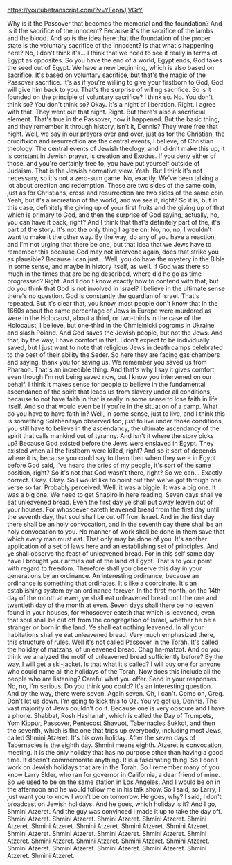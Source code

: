 https://youtubetranscript.com/?v=YFepnJjVGrY

 Why is it the Passover that becomes the memorial and the foundation? And is it the sacrifice of the innocent? Because it's the sacrifice of the lambs and the blood. And so is the idea here that the foundation of the proper state is the voluntary sacrifice of the innocent? Is that what's happening here? No, I don't think it's... I think that we need to see it really in terms of Egypt as opposites. So you have the end of a world, Egypt ends, God takes the seed out of Egypt. We have a new beginning, which is also based on sacrifice. It's based on voluntary sacrifice, but that's the magic of the Passover sacrifice. It's as if you're willing to give your firstborn to God, God will give him back to you. That's the surprise of willing sacrifice. So is it founded on the principle of voluntary sacrifice? I think so. No. You don't think so? You don't think so? Okay. It's a night of liberation. Right. I agree with that. They went out that night. Right. But there's also a sacrificial element. That's true in the Passover, how it happened. But the basic thing, and they remember it through history, isn't it, Dennis? They were free that night. Well, we say in our prayers over and over, just as for the Christian, the crucifixion and resurrection are the central events, I believe, of Christian theology. The central events of Jewish theology, and I didn't make this up, it is constant in Jewish prayer, is creation and Exodus. If you deny either of those, and you're certainly free to, you have put yourself outside of Judaism. That is the Jewish normative view. Yeah. But I think it's not necessary, so it's not a zero-sum game. No, exactly. We've been talking a lot about creation and redemption. These are two sides of the same coin, just as for Christians, cross and resurrection are two sides of the same coin. Yeah, but it's a recreation of the world, and we see it, right? So it is, but in this case, definitely the giving up of your first fruits and the giving up of that which is primary to God, and then the surprise of God saying, actually, no, you can have it back, right? And I think that that's definitely part of the, it's part of the story. It's not the only thing I agree on. No, no, no, I wouldn't want to make it the other way. By the way, do any of you have a reaction, and I'm not urging that there be one, but that idea that we Jews have to remember this because God may not intervene again, does that strike you as plausible? Because I can just… Well, you do have the mystery in the Bible in some sense, and maybe in history itself, as well. If God was there so much in the times that are being described, where did he go as time progressed? Right. And I don't know exactly how to contend with that, but do you think that God is not involved in Israel? I believe in the ultimate sense there's no question. God is constantly the guardian of Israel. That's repeated. But it's clear that, you know, most people don't know that in the 1660s about the same percentage of Jews in Europe were murdered as were in the Holocaust, about a third, or two-thirds in the case of the Holocaust, I believe, but one-third in the Chmielnicki pogroms in Ukraine and slash Poland. And God saves the Jewish people, but not the Jews. And that, by the way, I have comfort in that. I don't expect to be individually saved, but I just want to note that religious Jews in death camps celebrated to the best of their ability the Seder. So here they are facing gas chambers and saying, thank you for saving us. We remember you saved us from Pharaoh. That's an incredible thing. And that's why I say it gives comfort, even though I'm not being saved now, but I know you intervened on our behalf. I think it makes sense for people to believe in the fundamental ascendance of the spirit that leads us from slavery under all conditions, because to not have faith in that is really in some sense to lose faith in life itself. And so that would even be if you're in the situation of a camp. What do you have to have faith in? Well, in some sense, just to live, and I think this is something Solzhenitsyn observed too, just to live under those conditions, you still have to believe in the ascendancy, the ultimate ascendancy of the spirit that calls mankind out of tyranny. And isn't it where the story picks up? Because God existed before the Jews were enslaved in Egypt. They existed when all the firstborn were killed, right? And so it sort of depends where it is, because you could say to them then when they were in Egypt before God said, I've heard the cries of my people, it's sort of the same position, right? So it's not that God wasn't there, right? So we can... Exactly correct. Okay. Okay. So I would like to point out that we've got through one verse so far. Probably perceived. Well, it was a biggie. It was a big one. It was a big one. We need to get Shapiro in here reading. Seven days shall ye eat unleavened bread. Even the first day ye shall put away leaven out of your houses. For whosoever eateth leavened bread from the first day until the seventh day, that soul shall be cut off from Israel. And in the first day there shall be an holy convocation, and in the seventh day there shall be an holy convocation to you. No manner of work shall be done in them save that which every man must eat. That only may be done of you. It's another application of a set of laws here and an establishing set of principles. And ye shall observe the feast of unleavened bread. For in this self same day have I brought your armies out of the land of Egypt. That's to your point with regard to freedom. Therefore shall you observe this day in your generations by an ordinance. An interesting ordinance, because an ordinance is something that ordinates. It's like a coordinate. It's an establishing system by an ordinance forever. In the first month, on the 14th day of the month at even, ye shall eat unleavened bread until the one and twentieth day of the month at even. Seven days shall there be no leaven found in your houses, for whosoever eateth that which is leavened, even that soul shall be cut off from the congregation of Israel, whether he be a stranger or born in the land. Ye shall eat nothing leavened. In all your habitations shall ye eat unleavened bread. Very much emphasized there, this structure of rules. Well it's not called Passover in the Torah. It's called the holiday of matzahs, of unleavened bread. Chag ha-matzot. And do you think we analyzed the motif of unleavened bread sufficiently before? By the way, I will get a ski-jacket. Is that what it's called? I will buy one for anyone who could name all the holidays of the Torah. Now does this include all the people who are listening? Careful what you offer. Send in your responses. No, no, I'm serious. Do you think you could? It's an interesting question. And by the way, there were seven. Again seven. Oh, I can't. Come on, Greg. Don't let us down. I'm going to kick this to Oz. You've got us, Dennis. The vast majority of Jews couldn't do it. Because one is very obscure and I have a phone. Shabbat, Rosh Hashanah, which is called the Day of Trumpets, Yom Kippur, Passover, Pentecost Shavuot, Tabernacles Sukkot, and then the seventh, which is the one that trips up everybody, including most Jews, called Shmini Atzeret. It's his own holiday. After the seven days of Tabernacles is the eighth day. Shmini means eighth. Atzeret is convocation, meeting. It is the only holiday that has no purpose other than having a good time. It doesn't commemorate anything. It is a fascinating thing. So I don't work on Jewish holidays that are in the Torah. So I remember many of you know Larry Elder, who ran for governor in California, a dear friend of mine. So we used to be on the same station in Los Angeles. And I would be on in the afternoon and he would follow me in his talk show. So I said, so Larry, I just want you to know I won't be on tomorrow. He goes, why? I said, I don't broadcast on Jewish holidays. And he goes, which holiday is it? And I go, Shmini Atzeret. And the guy was convinced I made it up to take the day off. Shmini Atzeret. Shmini Atzeret. Shmini Atzeret. Shmini Atzeret. Shmini Atzeret. Shmini Atzeret. Shmini Atzeret. Shmini Atzeret. Shmini Atzeret. Shmini Atzeret. Shmini Atzeret. Shmini Atzeret. Shmini Atzeret. Shmini Atzeret. Shmini Atzeret. Shmini Atzeret. Shmini Atzeret. Shmini Atzeret. Shmini Atzeret. Shmini Atzeret. Shmini Atzeret. Shmini Atzeret. Shmini Atzeret. Shmini Atzeret.
